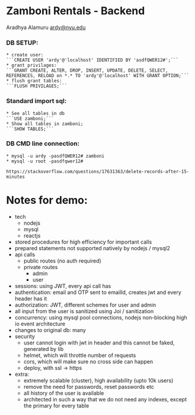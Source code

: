 # Zamboni Rentals - Backend
Aradhya Alamuru <ardy@nyu.edu>


### DB SETUP:
    * create user:
    ```CREATE USER 'ardy'@'localhost' IDENTIFIED BY 'asdfQWER12#';```
    * grant privilages:
    ```GRANT CREATE, ALTER, DROP, INSERT, UPDATE, DELETE, SELECT, REFERENCES, RELOAD on *.* TO 'ardy'@'localhost' WITH GRANT OPTION;```
    * flush grant tables:
    ```FLUSH PRIVILAGES;```

### Standard import sql:
    * See all tables in db
    ```USE zamboni;```
    * Show all tables in zamboni;
    ```SHOW TABLES;```

### DB CMD line connection:
    * mysql -u ardy -pasdfQWER12# zamboni
    * mysql -u root -pasdfqwer12#

    https://stackoverflow.com/questions/17631363/delete-records-after-15-minutes

# Notes for demo:
* tech
    - nodejs
    - mysql
    - reactjs
* stored procedures for high efficiency for important calls
* prepared statements not supported natively by nodejs / mysql2
* api calls
    - public routes (no auth required)
    - private routes
        - admin
        - user
* sessions: using JWT, every api call has 
* authentication: email and OTP sent to emailId, creates jwt and every header has it
* authorization: JWT, different schemes for user and admin
* all input from the user is sanitized using Joi / sanitization
* concurrency: using mysql pool connections, nodejs non-blocking high io event architecture
* changes to original db: many
* security
    - user cannot login with jwt in header and this cannot be faked, generated by lib
    - helmet, which will throttle number of requests
    - cors, which will make sure no cross side can happen
    - deploy, with ssl -> https
* extra:
    - extremely scalable (cluster), high availability (upto 10k users)
    - remove the need for passwords, reset passwords etc
    - all history of the user is available
    - architected in such a way that we do not need any indexes, except the primary for every table